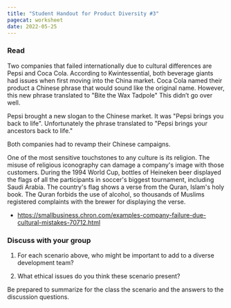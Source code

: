 ```yaml
---
title: "Student Handout for Product Diversity #3"
pagecat: worksheet 
date: 2022-05-25
---
```


### Read

Two companies that failed internationally due to cultural differences are Pepsi
and Coca Cola. According to Kwintessential, both beverage giants had issues when
first moving into the China market. Coca Cola named their product a Chinese
phrase that would sound like the original name. However, this new phrase
translated to "Bite the Wax Tadpole" This didn’t go over well. 

Pepsi brought a new slogan to the Chinese market. It was 
"Pepsi brings you back to life".
Unfortunately the phrase translated to 
"Pepsi brings your ancestors back to life." 

Both companies had to revamp their Chinese campaigns.

One of the most sensitive touchstones to any culture is its religion. The misuse
of religious iconography can damage a company's image with those customers.
During the 1994 World Cup, bottles of Heineken beer displayed the flags of all
the participants in soccer's biggest tournament, including Saudi Arabia. The
country's flag shows a verse from the Quran, Islam's holy book. The Quran
forbids the use of alcohol, so thousands of Muslims registered complaints with
the brewer for displaying the verse.

* <https://smallbusiness.chron.com/examples-company-failure-due-cultural-mistakes-70712.html>

### Discuss with your group

1. For each scenario above, who might be important to add 
to a diverse development team?

2. What ethical issues do you think these scenario present?

<!-- Violate a virtue (based on virtue ethics) -->
<!-- Violate a rule for a company or society (based on deontology ethical framework) -->
<!-- Not the best for the most number of people (based on utilitarianism ethical framework) -->

Be prepared to summarize for the class the scenario and the answers to the discussion questions.

